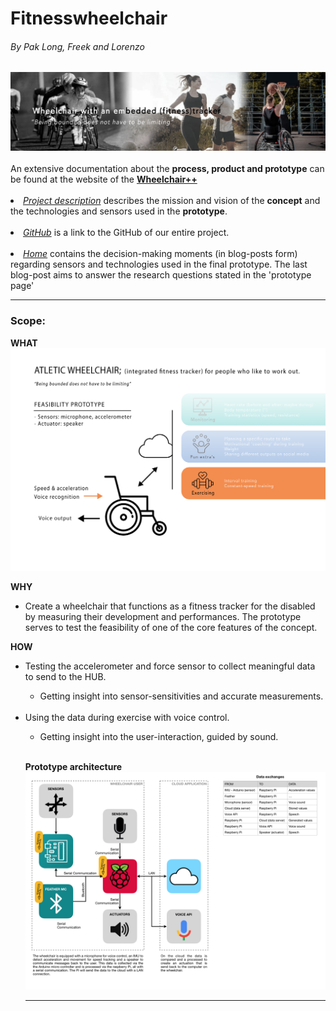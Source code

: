 <!DOCTYPE html>
<html>
<head>
<title>Fitnesswheelchair</title>
</head>
<h1>Fitnesswheelchair</h1>
<h6>By Pak Long, Freek and Lorenzo</h6>
<img src="img/banner.png" width="" height=""><br><br>
An extensive documentation about the <b>process, product and prototype</b> can be found at the website of the
<a href="https://paklongc.github.io/Fitnesswheelchair"><b>Wheelchair++</b></a><br><br>
<li><i><u>Project description</u></i> describes the mission and vision of the <b>concept</b> and the technologies and sensors used in the <b>prototype</b>.</li><br>
<li><i><u>GitHub</u></i> is a link to the GitHub of our entire project.</li><br>
<li><i><u>Home</u></i> contains the decision-making moments (in blog-posts form) regarding sensors and technologies used in the final prototype. The last blog-post aims to answer the research questions stated in the 'prototype page' </li>
<hr>
<body>

<h3>Scope:</h3>
<H8><b>WHAT</b></H8>
<img src="img/fitnessChair.png" width="" height="">

<H8><b>WHY</b></H8>
<ul>
	  <li>Create a wheelchair that functions as a fitness tracker for the disabled by measuring their development and performances. The prototype serves to test the feasibility of one of the core features of the concept.</li>
</ul>
<H8><b>HOW</b></H8><br>
<ul>
	  <li> Testing the accelerometer and force sensor to collect meaningful data to send to the HUB.</li>
      <ul>
        <li>Getting insight into sensor-sensitivities and accurate measurements.</li><br>
      </ul>
	  <li>Using the data during exercise with voice control.</li>
    <ul>
      <li>Getting insight into the user-interaction, guided by sound.</li>
    </ul><br>

<H8><b>Prototype architecture</b></H8><br>
<img src="img\IOT Architecture.png" width="" height="">
<hr>
